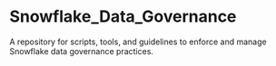 # Snowflake_Data_Governance
A repository for scripts, tools, and guidelines to enforce and manage Snowflake data governance practices.
